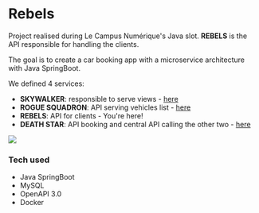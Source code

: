 # Rebels

Project realised during Le Campus Numérique's Java slot.
**REBELS** is the API responsible for handling the clients.

The goal is to create a car booking app with a microservice architecture with Java SpringBoot.

We defined 4 services:
- **SKYWALKER**: responsible to serve views - [here](https://github.com/Luc-DuboisP/skywalker)
- **ROGUE SQUADRON**: API serving vehicles list - [here](https://github.com/Lauric-h/rogue-squadron)
- **REBELS**: API for clients - You're here!
- **DEATH STAR**: API booking and central API calling the other two - [here](https://github.com/Lauric-h/death-star)


![](https://i.imgur.com/xshOHu2.png)

### Tech used
- Java SpringBoot
- MySQL
- OpenAPI 3.0
- Docker
